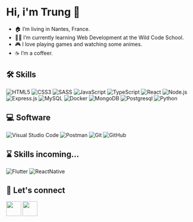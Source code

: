 # Hi, i'm Trung 👋

- 🏠 I’m living in Nantes, France.
- 👨‍💻 I’m currently learning Web Development at the Wild Code School.
- 🎮 I love playing games and watching some animes.
- ☕️ I’m a coffeer.

## 🛠️ Skills 

![HTML5](https://img.shields.io/badge/HTML5-E34F26?style=for-the-badge&logo=html5&logoColor=white)
![CSS3](https://img.shields.io/badge/CSS3-1572B6?style=for-the-badge&logo=css3&logoColor=white)
![SASS](https://img.shields.io/badge/Sass-CC6699?style=for-the-badge&logo=sass&logoColor=white)
![JavaScript](https://img.shields.io/badge/JavaScript-F7DF1E?logo=javascript&logoColor=black&style=for-the-badge)
![TypeScript](https://img.shields.io/badge/TypeScript-007ACC?style=for-the-badge&logo=typescript&logoColor=white)
![React](https://img.shields.io/badge/React-61DAFB?logo=react&logoColor=black&style=for-the-badge)
![Node.js](https://img.shields.io/badge/-Node.js-393?logo=Node.js&logoColor=white&style=for-the-badge)
![Express.js](https://img.shields.io/badge/-Express.js-black?logo=Express&logoColor=white&style=for-the-badge)
![MySQL](https://img.shields.io/badge/MySQL-005C84?style=for-the-badge&logo=mysql&logoColor=white)
![Docker](https://img.shields.io/badge/docker-%230db7ed.svg?style=for-the-badge&logo=docker&logoColor=white)
![MongoDB](https://img.shields.io/badge/MongoDB-4EA94B?style=for-the-badge&logo=mongodb&logoColor=white)
![Postgresql](https://img.shields.io/badge/PostgreSQL-316192?style=for-the-badge&logo=postgresql&logoColor=white)
![Python](https://img.shields.io/badge/Python-3776AB?style=for-the-badge&logo=python&logoColor=white)



## 💻 Software

![Visual Studio Code](https://img.shields.io/badge/VSCode-007ACC?logo=visualstudiocode&logoColor=white&style=for-the-badge)
![Postman](https://img.shields.io/badge/-Postman-ff6c37?logo=Postman&logoColor=white&style=for-the-badge)
![Git](https://img.shields.io/badge/git-%23F05033.svg?style=for-the-badge&logo=git&logoColor=white)
![GitHub](https://img.shields.io/badge/github-%23121011.svg?style=for-the-badge&logo=github&logoColor=white)

## ⌛ Skills incoming...

![Flutter](https://img.shields.io/badge/Flutter-02569B?style=for-the-badge&logo=flutter&logoColor=white)
![ReactNative](https://img.shields.io/badge/React_Native-20232A?style=for-the-badge&logo=react&logoColor=61DAFB)



## 🤝 Let's connect

<a href="https://www.linkedin.com/in/trung-nguyen-4a5229268/"><img src="https://cdn2.iconfinder.com/data/icons/social-media-2285/512/1_Linkedin_unofficial_colored_svg-128.png" width="40"></a>
<a href="https://www.github.com/nguyen-tt/"><img src="https://raw.githubusercontent.com/danielcranney/readme-generator/main/public/icons/socials/github.svg" width="40"></a>
